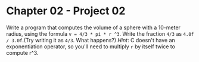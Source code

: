 # Chapter 02 - Project 02

Write a program that computes the volume of a sphere with a 10-meter radius, using the formula `v = 4/3 * pi * r ^3`. Write the fraction `4/3` as `4.0f / 3.0f`.(Try writing it as `4/3`. What happens?) _Hint_: C doesn't have an exponentiation operator, so you'll need to multiply `r` by itself twice to compute r^3.  
